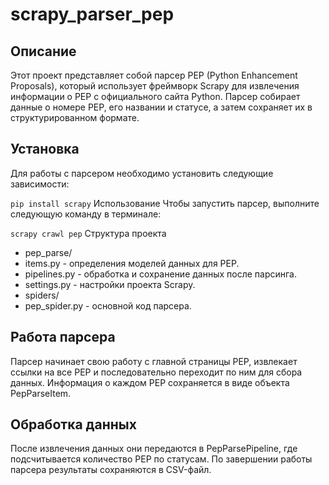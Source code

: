 # scrapy_parser_pep

## Описание
Этот проект представляет собой парсер PEP (Python Enhancement Proposals), который использует фреймворк Scrapy для извлечения информации о PEP с официального сайта Python. Парсер собирает данные о номере PEP, его названии и статусе, а затем сохраняет их в структурированном формате.

## Установка
Для работы с парсером необходимо установить следующие зависимости:

```pip install scrapy```
Использование
Чтобы запустить парсер, выполните следующую команду в терминале:

```scrapy crawl pep```
Структура проекта
- pep_parse/
- items.py - определения моделей данных для PEP.
- pipelines.py - обработка и сохранение данных после парсинга.
- settings.py - настройки проекта Scrapy.
- spiders/
- pep_spider.py - основной код парсера.
## Работа парсера
Парсер начинает свою работу с главной страницы PEP, извлекает ссылки на все PEP и последовательно переходит по ним для сбора данных. Информация о каждом PEP сохраняется в виде объекта PepParseItem.

## Обработка данных
После извлечения данных они передаются в PepParsePipeline, где подсчитывается количество PEP по статусам. По завершении работы парсера результаты сохраняются в CSV-файл.